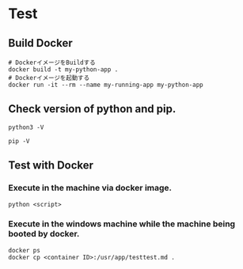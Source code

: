 # Test

## Build Docker

```dosbatch
# DockerイメージをBuildする
docker build -t my-python-app .
# Dockerイメージを起動する
docker run -it --rm --name my-running-app my-python-app
```

## Check version of python and pip.
```shell
python3 -V
```

```shell
pip -V
```

## Test with Docker

### Execute in the machine via docker image.

```shell
python <script>
```

### Execute in the windows machine while the machine being booted by docker.

```dosbatch
docker ps
docker cp <container ID>:/usr/app/testtest.md .
```
